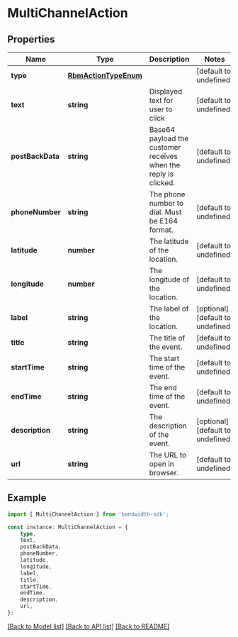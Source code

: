 # MultiChannelAction


## Properties

Name | Type | Description | Notes
------------ | ------------- | ------------- | -------------
**type** | [**RbmActionTypeEnum**](RbmActionTypeEnum.md) |  | [default to undefined]
**text** | **string** | Displayed text for user to click | [default to undefined]
**postBackData** | **string** | Base64 payload the customer receives when the reply is clicked. | [default to undefined]
**phoneNumber** | **string** | The phone number to dial. Must be E164 format. | [default to undefined]
**latitude** | **number** | The latitude of the location. | [default to undefined]
**longitude** | **number** | The longitude of the location. | [default to undefined]
**label** | **string** | The label of the location. | [optional] [default to undefined]
**title** | **string** | The title of the event. | [default to undefined]
**startTime** | **string** | The start time of the event. | [default to undefined]
**endTime** | **string** | The end time of the event. | [default to undefined]
**description** | **string** | The description of the event. | [optional] [default to undefined]
**url** | **string** | The URL to open in browser. | [default to undefined]

## Example

```typescript
import { MultiChannelAction } from 'bandwidth-sdk';

const instance: MultiChannelAction = {
    type,
    text,
    postBackData,
    phoneNumber,
    latitude,
    longitude,
    label,
    title,
    startTime,
    endTime,
    description,
    url,
};
```

[[Back to Model list]](../README.md#documentation-for-models) [[Back to API list]](../README.md#documentation-for-api-endpoints) [[Back to README]](../README.md)
